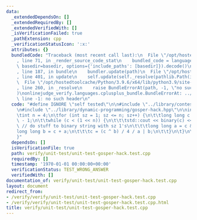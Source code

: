 ```yaml
---
data:
  _extendedDependsOn: []
  _extendedRequiredBy: []
  _extendedVerifiedWith: []
  _isVerificationFailed: true
  _pathExtension: cpp
  _verificationStatusIcon: ':x:'
  attributes: {}
  bundledCode: "Traceback (most recent call last):\n  File \"/opt/hostedtoolcache/Python/3.9.6/x64/lib/python3.9/site-packages/onlinejudge_verify/documentation/build.py\"\
    , line 71, in _render_source_code_stat\n    bundled_code = language.bundle(stat.path,\
    \ basedir=basedir, options={'include_paths': [basedir]}).decode()\n  File \"/opt/hostedtoolcache/Python/3.9.6/x64/lib/python3.9/site-packages/onlinejudge_verify/languages/cplusplus.py\"\
    , line 187, in bundle\n    bundler.update(path)\n  File \"/opt/hostedtoolcache/Python/3.9.6/x64/lib/python3.9/site-packages/onlinejudge_verify/languages/cplusplus_bundle.py\"\
    , line 401, in update\n    self.update(self._resolve(pathlib.Path(included), included_from=path))\n\
    \  File \"/opt/hostedtoolcache/Python/3.9.6/x64/lib/python3.9/site-packages/onlinejudge_verify/languages/cplusplus_bundle.py\"\
    , line 260, in _resolve\n    raise BundleErrorAt(path, -1, \"no such header\"\
    )\nonlinejudge_verify.languages.cplusplus_bundle.BundleErrorAt: ../library/contest/template-minimal.hpp:\
    \ line -1: no such header\n"
  code: "#define IGNORE \"self tested\"\n\n#include \"../library/contest/template-minimal.hpp\"\
    \n#include \"../library/dynamic-programming/gosper-hack.hpp\"\n\nint main() {\n\
    \tint n = 4;\n\tfor (int sz = 1; sz <= n; sz++) {\n\t\tlong long c = (1 << sz)\
    \ - 1;\n\t\twhile (c < (1 << n)) {\n\t\t\tstd::cout << binary(c) << std::endl;\
    \ // do stuff to binary string with sz 1's\n\t\t\tlong long a = c & -c;\n\t\t\t\
    long long b = c + a;\n\t\t\tc = (c ^ b) / 4 / a | b;\n\t\t}\n\t}\n\treturn 0;\n\
    }"
  dependsOn: []
  isVerificationFile: true
  path: verify/unit-test/unit-test-gosper-hack.test.cpp
  requiredBy: []
  timestamp: '1970-01-01 00:00:00+00:00'
  verificationStatus: TEST_WRONG_ANSWER
  verifiedWith: []
documentation_of: verify/unit-test/unit-test-gosper-hack.test.cpp
layout: document
redirect_from:
- /verify/verify/unit-test/unit-test-gosper-hack.test.cpp
- /verify/verify/unit-test/unit-test-gosper-hack.test.cpp.html
title: verify/unit-test/unit-test-gosper-hack.test.cpp
---
```

